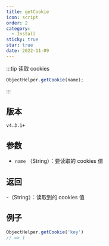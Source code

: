 ```yaml
---
title: getCookie
icon: script
order: 2
category:
  - Install
sticky: true
star: true
date: 2022-11-09
---
```


:::tip 读取 cookies
```js
ObjectHelper.getCookie(name);
```
:::

## 版本

`v4.3.1+`

## 参数

- `name` （String）：要读取的 cookies 值

## 返回

-（String）：读取到的 cookies 值

## 例子

```js
ObjectHelper.getCookie('key')
// => 1
```
